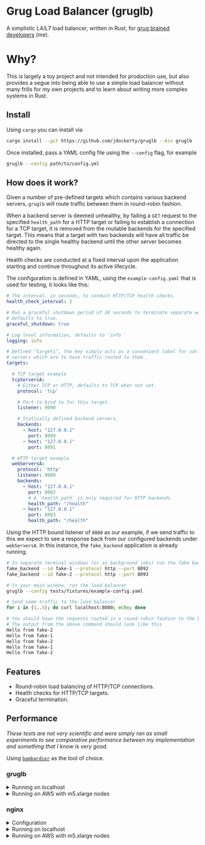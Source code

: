 # Grug Load Balancer (gruglb)

A simplistic L4/L7 load balancer, written in Rust, for [grug brained developers](https://grugbrain.dev/) (me).

# Why?

This is largely a toy project and not intended for production use, but also provides a segue into being able to use a simple load balancer without many frills for my own projects and to learn
about writing more complex systems in Rust.

## Install

Using `cargo` you can install via

```bash
cargo install --git https://github.com/jdockerty/gruglb --bin gruglb
```

Once installed, pass a YAML config file using the `--config` flag, for example

```bash
gruglb --config path/to/config.yml
```

## How does it work?

Given a number of pre-defined targets which contains various backend servers, `gruglb` will route traffic between them in round-robin fashion.

When a backend server is deemed unhealthy, by failing a `GET` request to the specified `health_path` for a HTTP target or failing to establish a connection for a TCP target, it is removed
from the routable backends for the specified target. This means that a target with two backends will have all traffic be directed to the single healthy backend until the other server becomes healthy again.

Health checks are conducted at a fixed interval upon the application starting and continue throughout its active lifecycle.

The configuration is defined in YAML, using the `example-config.yaml` that is used for testing, it looks like this:

```yaml
# The interval, in seconds, to conduct HTTP/TCP health checks.
health_check_interval: 2

# Run a graceful shutdown period of 30 seconds to terminate separate worker threads.
# Defaults to true.
graceful_shutdown: true

# Log level information, defaults to 'info'
logging: info

# Defined "targets", the key simply acts as a convenient label for various backend
# servers which are to have traffic routed to them.
targets:

  # TCP target example
  tcpServersA:
    # Either TCP or HTTP, defaults to TCP when not set.
    protocol: 'tcp'

    # Port to bind to for this target.
    listener: 9090

    # Statically defined backend servers.
    backends:
      - host: "127.0.0.1"
        port: 8090
      - host: "127.0.0.1"
        port: 8091

  # HTTP target example
  webServersA:
    protocol: 'http'
    listener: 8080
    backends:
      - host: "127.0.0.1"
        port: 8092
        # A `health_path` is only required for HTTP backends.
        health_path: "/health"
      - host: "127.0.0.1"
        port: 8093
        health_path: "/health"
```

Using the HTTP bound listener of `8080` as our example, if we send traffic to this we expect to see a response back from our
configured backends under `webServersA`. In this instance, the `fake_backend` application is already running.

```bash
# In separate terminal windows (or as background jobs) run the fake backends
fake_backend --id fake-1 --protocol http --port 8092
fake_backend --id fake-2 --protocol http --port 8093

# In your main window, run the load balancer
gruglb --config tests/fixtures/example-config.yaml

# Send some traffic to the load balancer
for i in {1..5}; do curl localhost:8080; echo; done

# You should have the requests routed in a round-robin fashion to the backends.
# The output from the above command should look like this
Hello from fake-2
Hello from fake-1
Hello from fake-2
Hello from fake-1
Hello from fake-2
```

## Features

- Round-robin load balancing of HTTP/TCP connections.
- Health checks for HTTP/TCP targets.
- Graceful termination.

## Performance

_These tests are not very scientific and were simply ran as small experiments to see comparative performance between my implementation
and something that I know is very good._

Using [`bombardier`](https://github.com/codesenberg/bombardier/) as the tool of choice.

### gruglb

<details>

 <summary> Running on localhost </summary>

_CPU: Intel i7-8700 (12) @ 4.600GHz_


Using two [`simplebenchserver`](https://pkg.go.dev/github.com/codesenberg/bombardier@v1.2.6/cmd/utils/simplebenchserver) servers as backends for a HTTP target:

```
bombardier http://127.0.0.1:8080 --latencies --fasthttp -H "Connection: close"
Bombarding http://127.0.0.1:8080 for 10s using 125 connection(s)
[========================================================================================] 10s
Done!
Statistics        Avg      Stdev        Max
  Reqs/sec     40954.38    2857.90   45273.78
  Latency        3.05ms   485.51us    36.43ms
  Latency Distribution
     50%     2.97ms
     75%     3.32ms
     90%     3.75ms
     95%     4.13ms
     99%     5.28ms
  HTTP codes:
    1xx - 0, 2xx - 408841, 3xx - 0, 4xx - 0, 5xx - 0
    others - 0
  Throughput:    48.42MB/s
```
</details>

<details>

 <summary> Running on AWS with m5.xlarge nodes </summary>

This test was performed with 4 nodes: 1 for the load balancer, 2 backend servers running a slightly modified version of `simplebenchserver` which allows binding to `0.0.0.0`, and 1 node used to send traffic internally to the load balancer.

```
bombardier http://172.31.22.113:8080 --latencies --fasthttp -H "Connection: close"
Bombarding http://172.31.22.113:8080 for 10s using 125 connection(s)
[======================================================================================================================================================] 10s
Done!
Statistics        Avg      Stdev        Max
  Reqs/sec     16949.53    9201.05   29354.53
  Latency        7.37ms     6.62ms   103.98ms
  Latency Distribution
     50%     4.99ms
     75%     6.14ms
     90%    14.03ms
     95%    22.23ms
     99%    42.41ms
  HTTP codes:
    1xx - 0, 2xx - 169571, 3xx - 0, 4xx - 0, 5xx - 0
    others - 0
  Throughput:    20.14MB/s
```

</details>


### nginx

<details>

<summary> Configuration </summary>

```
events {
    worker_connections 1024;
}

http {
    server {
        listen 8080;
        location / {
            proxy_pass http://backend;
        }
    }
    upstream backend {
        server 172.31.21.226:8091;
        server 172.31.27.167:8092;
    }
}
```


</details>

<details>

 <summary> Running on localhost </summary>

Using the same two backend servers and a single worker process for `nginx`

```
bombardier http://127.0.0.1:8080 --latencies --fasthttp -H "Connection: close"
Bombarding http://127.0.0.1:8080 for 10s using 125 connection(s)
[========================================================================================] 10s
Done!
Statistics        Avg      Stdev        Max
  Reqs/sec     11996.59     784.99   14555.03
  Latency       10.42ms     2.91ms   226.42ms
  Latency Distribution
     50%    10.37ms
     75%    10.72ms
     90%    11.04ms
     95%    11.22ms
     99%    11.71ms
  HTTP codes:
    1xx - 0, 2xx - 119862, 3xx - 0, 4xx - 0, 5xx - 0
    others - 0
  Throughput:    14.29MB/s
```

Something to note is that `gruglb` does not have the concept of `worker_processes` like `nginx` does.

This was ran with the default of a single process, it performs even better with multiple (~85k req/s).

</details>

<details>

 <summary> Running on AWS with m5.xlarge nodes </summary>

This test was performed with 4 nodes: 1 for the load balancer, 2 backend servers running a slightly modified version of `simplebenchserver` which allows binding to `0.0.0.0`, and 1 node used to send traffic internally to the load balancer.

Again, using the default of `worker_processes 1;`

```
bombardier http://172.31.22.113:8080 --latencies --fasthttp -H "Connection: close"
Bombarding http://172.31.22.113:8080 for 10s using 125 connection(s)
[======================================================================================================================================================] 10s
Done!
Statistics        Avg      Stdev        Max
  Reqs/sec      8207.42    2301.56   11692.24
  Latency       15.22ms     6.57ms   100.47ms
  Latency Distribution
     50%    14.71ms
     75%    15.88ms
     90%    18.67ms
     95%    25.69ms
     99%    49.37ms
  HTTP codes:
    1xx - 0, 2xx - 82117, 3xx - 0, 4xx - 0, 5xx - 0
    others - 0
  Throughput:     9.93MB/s
```

</details>
